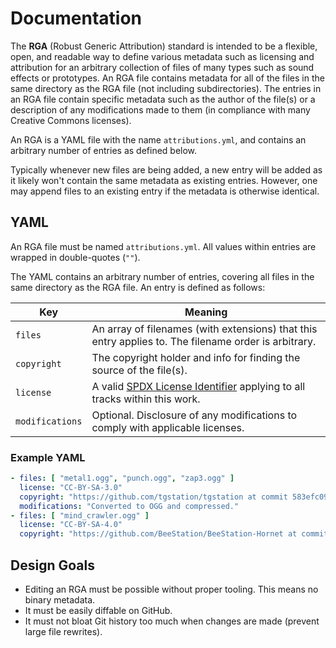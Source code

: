 # Documentation

The **RGA** (Robust Generic Attribution) standard is intended to be a flexible, open, and readable way <!--Insert more marketing bull that sounds good here!--> to define various metadata such as licensing and attribution for an arbitrary collection of files of many types such as sound effects or prototypes. An RGA file contains metadata for all of the files in the same directory as the RGA file (not including subdirectories). The entries in an RGA file contain specific metadata such as the author of the file(s) or a description of any modifications made to them (in compliance with many Creative Commons licenses).

An RGA is a YAML file with the name `attributions.yml`, and contains an arbitrary number of entries as defined below.

Typically whenever new files are being added, a new entry will be added as it likely won't contain the same metadata as existing entries. However, one may append files to an existing entry if the metadata is otherwise identical.

## YAML

An RGA file must be named `attributions.yml`. All values within entries are wrapped in double-quotes (`""`).

The YAML contains an arbitrary number of entries, covering all files in the same directory as the RGA file. An entry is defined as follows:

Key | Meaning
--- | -------
`files` | An array of filenames (with extensions) that this entry applies to. The filename order is arbitrary.
`copyright` | The copyright holder and info for finding the source of the file(s).
`license` | A valid [SPDX License Identifier](https://spdx.org/licenses/) applying to all tracks within this work.
`modifications` | Optional. Disclosure of any modifications to comply with applicable licenses.

### Example YAML

```yaml
- files: [ "metal1.ogg", "punch.ogg", "zap3.ogg" ]
  license: "CC-BY-SA-3.0"
  copyright: "https://github.com/tgstation/tgstation at commit 583efc098b3ce871715afd02d0f9990150a48ec2"
  modifications: "Converted to OGG and compressed."
- files: [ "mind_crawler.ogg" ]
  license: "CC-BY-SA-4.0"
  copyright: "https://github.com/BeeStation/BeeStation-Hornet at commit 10220eb0c787e47e8f845a11b43ed140bbf72889"
```

## Design Goals

* Editing an RGA must be possible without proper tooling. This means no binary metadata.
* It must be easily diffable on GitHub.
* It must not bloat Git history too much when changes are made (prevent large file rewrites).
